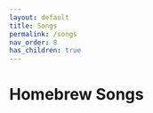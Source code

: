```yaml
---
layout: default
title: Songs
permalink: /songs
nav_order: 8
has_children: true
---
```


# Homebrew Songs
